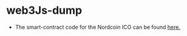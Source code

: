 # web3Js-dump

- The smart-contract code for the Nordcoin ICO can be found [here.](https://github.com/priyansh71/nordcoin/blob/main/smart-contract/nordcoin_ico.sol)